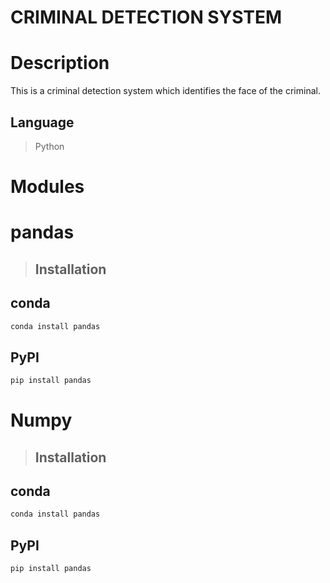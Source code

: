 # **CRIMINAL DETECTION SYSTEM**
# Description
This is  a criminal detection system which identifies the face of the
criminal.
## Language
>Python 

# Modules
# pandas
> ## Installation
## conda
```sh
conda install pandas
```
## PyPI
```sh
pip install pandas
```
# Numpy
> ## Installation
## conda
```sh
conda install pandas
```
## PyPI
```sh
pip install pandas
```
